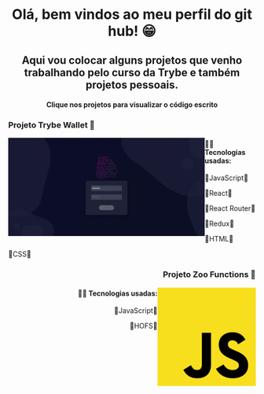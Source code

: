 <h1 align="center"> Olá, bem vindos ao meu perfil do git hub! 😁 </h1>
<h2 align="center"> Aqui vou colocar alguns projetos que venho trabalhando pelo curso da Trybe e também projetos pessoais. </h2>
<h4 align="center"> Clique nos projetos para visualizar o código escrito</h4>

<h3 align="left"> Projeto Trybe Wallet 👛 </h3>
<a target="_blank" href="https://github.com/andrezoide/Trybe-Projects/tree/main/projeto-trybewallet"><img align="left" width="400" height="200" src="src/assets/to_readme/projeto-trybeWallet.gif"></a>

<h4 align="left"> 👨‍💻 Tecnologias usadas: </h4>
    <p align="left">🔹JavaScript🔹</p>
    <p align="left">🔹React🔹</p>
    <p align="left">🔹React Router🔹</p>
    <p align="left">🔹Redux🔹</p>
    <p align="left">🔹HTML🔹</p>
    <p align="left">🔹CSS🔹</p>

  <h3 align="right"> Projeto Zoo Functions 🐅 </h3>
  <a target="_blank" href="https://github.com/andrezoide/Trybe-Projects/tree/main/projeto-zooofunctions/src"><img align="right" width="200" height="200" src="src/assets/to_readme/js-logo.png"></a>

<h4 align="right"> 👨‍💻 Tecnologias usadas: </h4>
    <p align="right">🔹JavaScript🔹</p>
    <p align="right">🔹HOFS🔹</p>
